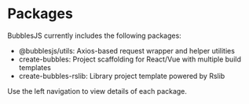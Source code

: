 # Packages

BubblesJS currently includes the following packages:

- @bubblesjs/utils: Axios-based request wrapper and helper utilities
- create-bubbles: Project scaffolding for React/Vue with multiple build templates
- create-bubbles-rslib: Library project template powered by Rslib

Use the left navigation to view details of each package.